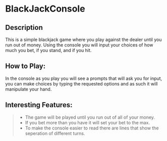 # BlackJackConsole
## Description
This is a simple blackjack game where you play against the dealer until you run out of money. Using the console you will input your choices of how much you bet, if you stand, and if you hit.

## How to Play:
In the console as you play you will see a prompts that will ask you for input, you can make choices by typing the requested options and as such it will manipulate your hand.

## Interesting Features:
> - The game will be played until you run out of all of your money. 
> - If you bet more than you have it will set your bet to the max.
> - To make the console easier to read there are lines that show the seperation of different turns.
